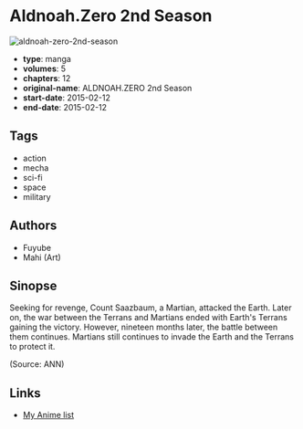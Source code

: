 # Aldnoah.Zero 2nd Season

![aldnoah-zero-2nd-season](https://cdn.myanimelist.net/images/manga/1/160919.jpg)

-   **type**: manga
-   **volumes**: 5
-   **chapters**: 12
-   **original-name**: ALDNOAH.ZERO 2nd Season
-   **start-date**: 2015-02-12
-   **end-date**: 2015-02-12

## Tags

-   action
-   mecha
-   sci-fi
-   space
-   military

## Authors

-   Fuyube
-   Mahi (Art)

## Sinopse

Seeking for revenge, Count Saazbaum, a Martian, attacked the Earth. Later on, the war between the Terrans and Martians ended with Earth's Terrans gaining the victory. However, nineteen months later, the battle between them continues. Martians still continues to invade the Earth and the Terrans to protect it.

(Source: ANN)

## Links

-   [My Anime list](https://myanimelist.net/manga/91562/AldnoahZero_2nd_Season)
